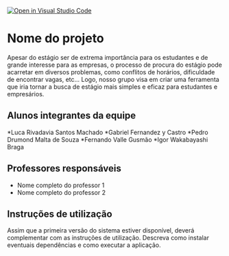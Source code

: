 [![Open in Visual Studio Code](https://classroom.github.com/assets/open-in-vscode-c66648af7eb3fe8bc4f294546bfd86ef473780cde1dea487d3c4ff354943c9ae.svg)](https://classroom.github.com/online_ide?assignment_repo_id=7681774&assignment_repo_type=AssignmentRepo)
# Nome do projeto

Apesar do estágio ser de extrema importância para os estudantes e de grande interesse para as empresas, o processo de procura do estágio pode acarretar em diversos problemas, como conflitos de horários, dificuldade de encontrar vagas, etc...
Logo, nosso grupo visa em criar uma ferramenta que iria tornar a busca de estágio mais simples e eficaz para estudantes e empresários.

## Alunos integrantes da equipe

*Luca Rivadavia Santos Machado
*Gabriel Fernandez y Castro
*Pedro Drumond Malta de Souza
*Fernando Valle Gusmão
*Igor Wakabayashi Braga

## Professores responsáveis

* Nome completo do professor 1
* Nome completo do professor 2

## Instruções de utilização

Assim que a primeira versão do sistema estiver disponível, deverá complementar com as instruções de utilização. Descreva como instalar eventuais dependências e como executar a aplicação.
